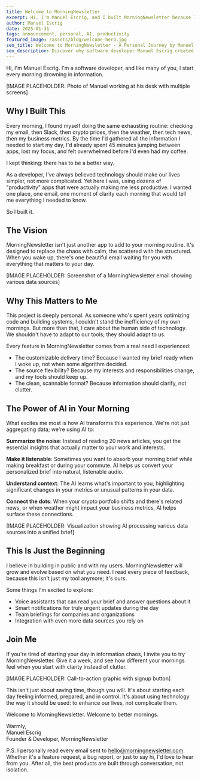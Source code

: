 ```yaml
---
title: Welcome to MorningNewsletter
excerpt: Hi, I'm Manuel Escrig, and I built MorningNewsletter because I needed it to exist. Let me tell you why.
author: Manuel Escrig
date: 2025-01-31
tags: announcement, personal, AI, productivity
featured_image: /assets/blog/welcome-hero.jpg
seo_title: Welcome to MorningNewsletter - A Personal Journey by Manuel Escrig
seo_description: Discover why software developer Manuel Escrig created MorningNewsletter, a personalized morning brief service powered by AI to transform how you start your day.
---
```


Hi, I'm Manuel Escrig. I'm a software developer, and like many of you, I start every morning drowning in information.

[IMAGE PLACEHOLDER: Photo of Manuel working at his desk with multiple screens]

## Why I Built This

Every morning, I found myself doing the same exhausting routine: checking my email, then Slack, then crypto prices, then the weather, then tech news, then my business metrics. By the time I'd gathered all the information I needed to start my day, I'd already spent 45 minutes jumping between apps, lost my focus, and felt overwhelmed before I'd even had my coffee.

I kept thinking: there has to be a better way.

As a developer, I've always believed technology should make our lives simpler, not more complicated. Yet here I was, using dozens of "productivity" apps that were actually making me less productive. I wanted one place, one email, one moment of clarity each morning that would tell me everything I needed to know.

So I built it.

## The Vision

MorningNewsletter isn't just another app to add to your morning routine. It's designed to replace the chaos with calm, the scattered with the structured. When you wake up, there's one beautiful email waiting for you with everything that matters to your day.

[IMAGE PLACEHOLDER: Screenshot of a MorningNewsletter email showing various data sources]

## Why This Matters to Me

This project is deeply personal. As someone who's spent years optimizing code and building systems, I couldn't stand the inefficiency of my own mornings. But more than that, I care about the human side of technology. We shouldn't have to adapt to our tools; they should adapt to us.

Every feature in MorningNewsletter comes from a real need I experienced:
- The customizable delivery time? Because I wanted my brief ready when I woke up, not when some algorithm decided.
- The source flexibility? Because my interests and responsibilities change, and my tools should keep up.
- The clean, scannable format? Because information should clarify, not clutter.

## The Power of AI in Your Morning

What excites me most is how AI transforms this experience. We're not just aggregating data; we're using AI to:

**Summarize the noise**: Instead of reading 20 news articles, you get the essential insights that actually matter to your work and interests.

**Make it listenable**: Sometimes you want to absorb your morning brief while making breakfast or during your commute. AI helps us convert your personalized brief into natural, listenable audio.

**Understand context**: The AI learns what's important to you, highlighting significant changes in your metrics or unusual patterns in your data.

**Connect the dots**: When your crypto portfolio shifts and there's related news, or when weather might impact your business metrics, AI helps surface these connections.

[IMAGE PLACEHOLDER: Visualization showing AI processing various data sources into a unified brief]

## This Is Just the Beginning

I believe in building in public and with my users. MorningNewsletter will grow and evolve based on what you need. I read every piece of feedback, because this isn't just my tool anymore; it's ours.

Some things I'm excited to explore:
- Voice assistants that can read your brief and answer questions about it
- Smart notifications for truly urgent updates during the day
- Team briefings for companies and organizations
- Integration with even more data sources you rely on

## Join Me

If you're tired of starting your day in information chaos, I invite you to try MorningNewsletter. Give it a week, and see how different your mornings feel when you start with clarity instead of clutter.

[IMAGE PLACEHOLDER: Call-to-action graphic with signup button]

This isn't just about saving time, though you will. It's about starting each day feeling informed, prepared, and in control. It's about using technology the way it should be used: to enhance our lives, not complicate them.

Welcome to MorningNewsletter. Welcome to better mornings.

Warmly,  
Manuel Escrig  
Founder & Developer, MorningNewsletter

P.S. I personally read every email sent to hello@morningnewsletter.com. Whether it's a feature request, a bug report, or just to say hi, I'd love to hear from you. After all, the best products are built through conversation, not isolation.